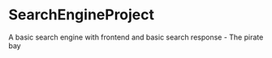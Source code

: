 # SearchEngineProject
A basic search engine with frontend and basic search response - The pirate bay
